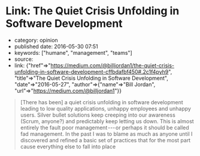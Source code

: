 Link: The Quiet Crisis Unfolding in Software Development
========================================================

-   category: opinion
-   published date: 2016-05-30 07:51
-   keywords: \[\"humane\", \"management\", \"teams\"\]
-   source:
-   link: {\"href\"=\>\"<https://medium.com/@billjordan1/the-quiet-crisis-unfolding-in-software-development-cffbdafbf450#.2c1f4pyh9>\", \"title\"=\>\"The Quiet Crisis Unfolding in Software Development\", \"date\"=\>\"2016-05-27\", \"author\"=\>{\"name\"=\>\"Bill Jordan\", \"url\"=\>\"<https://medium.com/@billjordan1>\"}}

> \[There has been\] a quiet crisis unfolding in software development leading to low quality applications, unhappy employees and unhappy users. Silver bullet solutions keep creeping into our awareness (Scrum, anyone?) and predictably keep letting us down. This is almost entirely the fault poor management --- or perhaps it should be called fad management. In the past I was to blame as much as anyone until I discovered and refined a basic set of practices that for the most part cause everything else to fall into place
